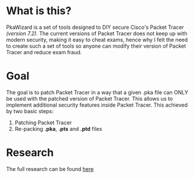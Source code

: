 # What is this?
PkaWizard is a set of tools designed to DIY secure Cisco's Packet Tracer *(version 7.2)*. The current versions of Packet Tracer does not keep up with modern security, making it easy to cheat exams, hence why I felt the need to create such a set of tools so anyone can modify their version of Packet Tracer and reduce exam fraud.

# Goal
The goal is to patch Packet Tracer in a way that a given .pka file can ONLY be used with the patched version of Packet Tracer. This allows us to implement additional security features inside Packet Tracer. This achieved by two basic steps:
1. Patching Packet Tracer
2. Re-packing **.pka**, **.pts** and **.ptd** files

# Research
The full research can be found [here](ttps://ferib.dev/blog.php?l=post/Protecting_Packet_Tracer_Myself_Because_No_One_Gives_a_Fuck)